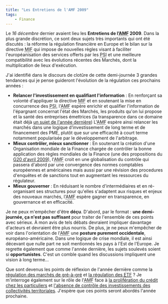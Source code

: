 ```yaml
---
title: "Les Entretiens de l'AMF 2009"
tags:
    - Finance
---
```


Le _16 décembre_ dernier avaient lieu les **Entretiens de
l’<abbr title="Autorité des Marchés Financiers">AMF</abbr> 2009**. Dans la plus
grande discrétion, ce sont deux sujets très importants qui ont été discutés : la
réforme la régulation financière en Europe et le bilan sur la directive
<abbr title="Marchés d'Instruments Financiers">MIF</abbr> qui impose de
nouvelles règles visant à faciliter l'européanisation des services offerts par
les <abbr title="Prestataires de Services d'Investissement">PSI</abbr> et une
meilleure compatibilité avec les évolutions récentes des Marchés, dont la
multiplication de lieux d'exécution.

<!-- more -->

J'ai identifié dans le discours de clotûre de cette demi-journée 3 grandes
tendances qui je pense guideront l'évolution de la régulation ces prochains
années :

-   **Relancer l'investissement en qualifiant l'information** : En renforçant sa
    volonté d'appliquer la directive
    <abbr title="Marchés d'Instruments Financiers">MIF</abbr> et en soutenant la
    mise en concurrence des
    <abbr title="Prestataires de Services d'Investissement">PSI</abbr>,
    l'<abbr title="Autorité des Marchés Financiers">AMF</abbr> espère enrichir
    et qualifier l'information de l'épargnant concernat l'état des Marchés, les
    produits qu'on lui propose et la santé des entreprises émettrices (la
    transparence dans ce domaine était déjà
    [un sujet de l'année dernière](/notes/2008-12-les-entretiens-de-lamf-2008-33-suivi-du-controle-dans-les-societes-cotees/))
    L'<abbr title="Autorité des Marchés Financiers">AMF</abbr> espère ainsi
    relancer les marchés dans une logique d’investissement de long terme et de
    financement des PME, plutôt que sur une efficacité à court terme notamment
    popularisée par le développement de l'arbitrage.
-   **Mieux contrôler, mieux sanctionner** : En soutenant la création d'une
    Organisation mondiale de la Finance chargée de contrôler la bonne
    application des règles mondiales de la Finance (une des propositions du
    [G20 d'avril 2009](/notes/2009-04-g20-et-regulation/)),
    l'<abbr title="Autorité des Marchés Financiers">AMF</abbr> croit en une
    globalisation du contrôle qui passera d'abord par une convergence des normes
    comptables européennes et américaines mais aussi par une révision des
    procedures d'enquêtes et de sanctions tout en augmentant les ressources du
    régulateur.
-   **Mieux gouverner** : En réduisant le nombre d'intermédiaires et en
    ré-organisant ses structures pour qu'elles s'adaptent aux risques et enjeux
    des nouveaux marchés,
    l'<abbr title="Autorité des Marchés Financiers">AMF</abbr> espère gagner en
    transparence, en gouvernance et en efficacité.

Je ne peux m'empêcher d'être **déçu**. D'abord, par le format : **une
demi-journée, ça n'est pas suffisant** pour traiter de l'ensemble de ces points
avec sérieux. À mon avis de tels débats devraient impliquer davantage d'acteurs
et devraient être plus nourris. De plus, je ne peux m'empêcher de voir dans
l'orientation de l'<abbr title="Autorité des Marchés Financiers">AMF</abbr> une
**posture purement occidentale**, européano-américaine. Dans une logique de
crise mondiale, il est ainsi décevant que nulle part ne soit mentionnés les pays
à l'Est de l'Europe. Je regrette également que comme l'année dernière, les
sujets soulevés soient si **opportunistes**. C'est un comble quand les
discussions impliquent une vision à long terme…

Que sont devenus les points de réflexion de l'année dernière comme la
[régulation des marchés de gré-à-gré](/notes/2008-12-les-entretiens-de-lamf-2008-23-regulation-des-produits-traites-de-gre-a-gre/)
et
[la régulation des <abbr title="Exchange Traded Fund">ETF</abbr>](/notes/2008-11-les-entretiens-de-lamf-2008-13-regulation-de-la-gestion-dactifs/) ?
Je m'interroge également sur le rôle de
l'<abbr title="Autorité des Marchés Financiers">AMF</abbr> face à
[la prolifération du crédit chez les particuliers](/notes/2009-05-lepidemie-continue/)
et
[l'absence de contrôle des investissements des collectivités territoriales](/notes/2009-11-collectivite-qui-controle-les-investissements/).
J'espère que ces points seront abordés l'année prochaine.
